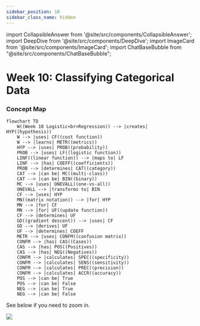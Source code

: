 ```yaml
---
sidebar_position: 10
sidebar_class_name: hidden
---
```


import CollapsibleAnswer from '@site/src/components/CollapsibleAnswer';
import DeepDive from '@site/src/components/DeepDive';
import ImageCard from '@site/src/components/ImageCard';
import ChatBaseBubble from "@site/src/components/ChatBaseBubble";

# Week 10: Classifying Categorical Data



<ChatBaseBubble/>

### Concept Map

```mermaid
flowchart TD
    W((Week 10 Logistic<br>Regression)) --> |creates| HYP((hypothesis))
    W --> |uses| CF((cost function))
    W --> |learns| METR((metrics))
    HYP --> |uses| PROB((probability))
    PROB --> |uses| LF((logistic function))
    LINF((linear function)) --> |maps to| LF
    LINF --> |has| COEFF((coefficients))
    PROB --> |determines| CAT((category))
    CAT --> |can be| MC((multi-class))
    CAT --> |can be| BIN((binary))
    MC --> |uses| ONEVALL((one-vs-all))
    ONEVALL --> |transforms to| BIN
    CF --> |uses| HYP
    MN((matrix notation)) --> |for| HYP
    MN --> |for| CF
    MN --> |for| UF((update function))
    CF --> |determines| UF
    GD((gradient descent)) --> |uses| CF
    GD --> |derives| UF
    UF --> |determines| COEFF
    METR --> |uses| CONFM((confusion matrix))
    CONFM --> |has| CAS((Cases))
    CAS --> |has| POS((Positives))
    CAS --> |has| NEG((Negatives))
    CONFM --> |calculates| SPEC((specificity))
    CONFM --> |calculates| SENS((sensitivity))
    CONFM --> |calculates| PREC((precision))
    CONFM --> |calculates| ACCR((accuracy))
    POS --> |can be| True
    POS --> |can be| False
    NEG --> |can be| True
    NEG --> |can be| False
```

See below if you need to zoom in.

![](https://www.dropbox.com/scl/fi/gt26374kwrt4k1lyfrcfz/DDW-Concept-Map-Week-10.drawio.png?rlkey=slg8113sew3hw7sfkclhi6p80&raw=1)

